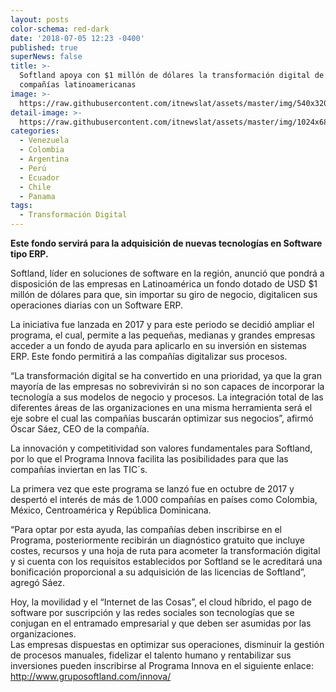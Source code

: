 ```yaml
---
layout: posts
color-schema: red-dark
date: '2018-07-05 12:23 -0400'
published: true
superNews: false
title: >-
  Softland apoya con $1 millón de dólares la transformación digital de las
  compañías latinoamericanas
image: >-
  https://raw.githubusercontent.com/itnewslat/assets/master/img/540x320/Apoyo-p.jpg
detail-image: >-
  https://raw.githubusercontent.com/itnewslat/assets/master/img/1024x680/Apoyo-g.jpg
categories:
  - Venezuela
  - Colombia
  - Argentina
  - Perú
  - Ecuador
  - Chile
  - Panama
tags:
  - Transformación Digital
---
```

**Este fondo servirá para la adquisición de nuevas tecnologías en Software tipo ERP.**

Softland, líder en soluciones de software en la región, anunció que pondrá a disposición de las empresas en Latinoamérica un fondo dotado de USD $1 millón de dólares para que, sin importar su giro de negocio, digitalicen sus operaciones diarias con un Software ERP. 

La iniciativa fue lanzada en 2017 y para este periodo se decidió ampliar el programa, el cual, permite a las pequeñas, medianas y grandes empresas acceder a un fondo de ayuda para aplicarlo en su inversión en sistemas ERP. Este fondo permitirá a las compañías digitalizar sus procesos.

“La transformación digital se ha convertido en una prioridad, ya que la gran mayoría de las empresas no sobrevivirán si no son capaces de incorporar la tecnología a sus modelos de negocio y procesos. La integración total de las diferentes áreas de las organizaciones en una misma herramienta será el eje sobre el cual las compañías buscarán optimizar sus negocios”, afirmó Óscar Sáez, CEO de la compañía.

La innovación y competitividad son valores fundamentales para Softland, por lo que el Programa Innova facilita las posibilidades para que las compañías inviertan en las TIC´s.

La primera vez que este programa se lanzó fue en octubre de 2017 y despertó el interés de más de 1.000 compañías en países como Colombia, México, Centroamérica y República Dominicana.

“Para optar por esta ayuda, las compañías deben inscribirse en el Programa, posteriormente recibirán un diagnóstico gratuito que incluye costes, recursos y una hoja de ruta para acometer la transformación digital y si cuenta con los requisitos establecidos por Softland se le acreditará una bonificación proporcional a su adquisición de las licencias de Softland”, agregó Sáez.

Hoy, la movilidad y el “Internet de las Cosas”, el cloud híbrido, el pago de software por suscripción y las redes sociales son tecnologías que se conjugan en el entramado empresarial y que deben ser asumidas por las organizaciones.  
Las empresas dispuestas en optimizar sus operaciones, disminuir la gestión de procesos manuales, fidelizar el talento humano y rentabilizar sus inversiones pueden inscribirse al Programa Innova en el siguiente enlace: http://www.gruposoftland.com/innova/ 